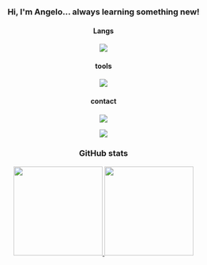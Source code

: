 <h3 align="center">Hi, I'm Angelo... always learning something new!</h2>

<h4 align="center">Langs</h4>
<p align="center">
  <a href="https://skillicons.dev">
    <img src="https://skillicons.dev/icons?i=python,js,ts,nodejs,html,css" />
  </a>
</p>

<h4 align="center">tools</h4>
<p align="center">
  <a href="https://skillicons.dev">
    <img src="https://skillicons.dev/icons?i=vscode,github" />
  </a>
</p>

<h4 align="center">contact</h4>
<div align="center">
  <a
href="https://instagram.com/xwhelima"
target="_blank">
<img src="https://img.shields.io/badge/-Instagram-%23E4405F?style=for-the-badge&logo=instagram&logoColor=white"
target="_blank">
  </a>

  <a
href="https://www.linkedin.com/in/angelo-lima-a53886231"
target="_blank">
<img src="https://img.shields.io/badge/-LinkedIn-%230077B5?style=for-the-badge&logo=linkedin&logoColor=white"
target="_blank">
  </a>
</div>

<h3 align="center">GitHub stats</h3>
<div align="center">
  <a href="https://github.com/Angelollima">
  <img height="180em" src="https://github-readme-stats.vercel.app/api?username=Angelollima&show_icons=true&theme=tokyonight&include_all_commits=true&count_private=true"/>
  <img height="180em" src="https://github-readme-stats.vercel.app/api/top-langs/?username=Angelollima&layout=compact&langs_count=7&theme=tokyonight"/>
</div>
